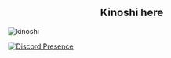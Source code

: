 <h2 align="center">Kinoshi here </h2>

  <img src="https://komarev.com/ghpvc/?username=tekashix0s&label=Ziyaretçi%20Sayısı&color=552b75" alt="kinoshi" />
 
[![Discord Presence](https://lanyard.cnrad.dev/api/913076582694944839)](https://discord.com/users/913076582694944839)
